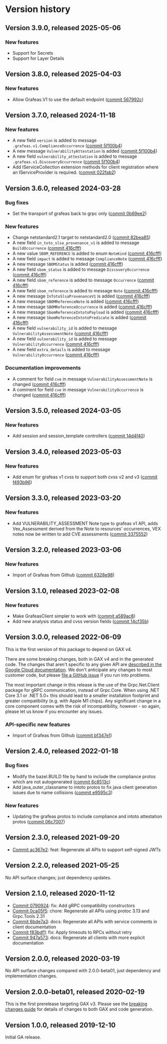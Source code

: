 # Version history

## Version 3.9.0, released 2025-05-06

### New features

- Support for Secrets
- Support for Layer Details

## Version 3.8.0, released 2025-04-03

### New features

- Allow Grafeas.V1 to use the default endpoint ([commit 567992c](https://github.com/googleapis/google-cloud-dotnet/commit/567992c4ea6cfff48a5e6e52a3d52bcec5383cd8))

## Version 3.7.0, released 2024-11-18

### New features

- A new field `version` is added to message `.grafeas.v1.ComplianceOccurrence` ([commit 5f100b4](https://github.com/googleapis/google-cloud-dotnet/commit/5f100b4861e5416ad1ef3a4b3d1644659a2fe6fc))
- A new message `VulnerabilityAttestation` is added ([commit 5f100b4](https://github.com/googleapis/google-cloud-dotnet/commit/5f100b4861e5416ad1ef3a4b3d1644659a2fe6fc))
- A new field `vulnerability_attestation` is added to message `.grafeas.v1.DiscoveryOccurrence` ([commit 5f100b4](https://github.com/googleapis/google-cloud-dotnet/commit/5f100b4861e5416ad1ef3a4b3d1644659a2fe6fc))
- Add IServiceCollection extension methods for client registration where an IServiceProvider is required. ([commit 022fab2](https://github.com/googleapis/google-cloud-dotnet/commit/022fab203f28fb9c608972af7f8b83f571ae5694))

## Version 3.6.0, released 2024-03-28

### Bug fixes

- Set the transport of grafeas back to grpc only ([commit 0b69ee2](https://github.com/googleapis/google-cloud-dotnet/commit/0b69ee2a9f0345cc4c145c9ac1b9fc6833412ff8))

### New features

- Change netstandard2.1 target to netstandard2.0 ([commit 82bea85](https://github.com/googleapis/google-cloud-dotnet/commit/82bea850661975b9750ac30753528cc9d2e05240))
- A new field `in_toto_slsa_provenance_v1` is added to message `BuildOccurrence` ([commit 416cfff](https://github.com/googleapis/google-cloud-dotnet/commit/416cfff3c6855582927a35e271a6f596227af264))
- A new value `SBOM_REFERENCE` is added to enum `NoteKind` ([commit 416cfff](https://github.com/googleapis/google-cloud-dotnet/commit/416cfff3c6855582927a35e271a6f596227af264))
- A new field `impact` is added to message `ComplianceNote` ([commit 416cfff](https://github.com/googleapis/google-cloud-dotnet/commit/416cfff3c6855582927a35e271a6f596227af264))
- A new message `SBOMStatus` is added ([commit 416cfff](https://github.com/googleapis/google-cloud-dotnet/commit/416cfff3c6855582927a35e271a6f596227af264))
- A new field `sbom_status` is added to message `DiscoveryOccurrence` ([commit 416cfff](https://github.com/googleapis/google-cloud-dotnet/commit/416cfff3c6855582927a35e271a6f596227af264))
- A new field `sbom_reference` is added to message `Occurrence` ([commit 416cfff](https://github.com/googleapis/google-cloud-dotnet/commit/416cfff3c6855582927a35e271a6f596227af264))
- A new field `sbom_reference` is added to message `Note` ([commit 416cfff](https://github.com/googleapis/google-cloud-dotnet/commit/416cfff3c6855582927a35e271a6f596227af264))
- A new message `InTotoSlsaProvenanceV1` is added ([commit 416cfff](https://github.com/googleapis/google-cloud-dotnet/commit/416cfff3c6855582927a35e271a6f596227af264))
- A new message `SBOMReferenceNote` is added ([commit 416cfff](https://github.com/googleapis/google-cloud-dotnet/commit/416cfff3c6855582927a35e271a6f596227af264))
- A new message `SBOMReferenceOccurrence` is added ([commit 416cfff](https://github.com/googleapis/google-cloud-dotnet/commit/416cfff3c6855582927a35e271a6f596227af264))
- A new message `SbomReferenceIntotoPayload` is added ([commit 416cfff](https://github.com/googleapis/google-cloud-dotnet/commit/416cfff3c6855582927a35e271a6f596227af264))
- A new message `SbomReferenceIntotoPredicate` is added ([commit 416cfff](https://github.com/googleapis/google-cloud-dotnet/commit/416cfff3c6855582927a35e271a6f596227af264))
- A new field `vulnerability_id` is added to message `VulnerabilityAssessmentNote` ([commit 416cfff](https://github.com/googleapis/google-cloud-dotnet/commit/416cfff3c6855582927a35e271a6f596227af264))
- A new field `vulnerability_id` is added to message `VulnerabilityOccurrence` ([commit 416cfff](https://github.com/googleapis/google-cloud-dotnet/commit/416cfff3c6855582927a35e271a6f596227af264))
- A new field `extra_details` is added to message `VulnerabilityOccurrence` ([commit 416cfff](https://github.com/googleapis/google-cloud-dotnet/commit/416cfff3c6855582927a35e271a6f596227af264))

### Documentation improvements

- A comment for field `cve` in message `VulnerabilityAssessmentNote` is changed ([commit 416cfff](https://github.com/googleapis/google-cloud-dotnet/commit/416cfff3c6855582927a35e271a6f596227af264))
- A comment for field `cve` in message `VulnerabilityOccurrence` is changed ([commit 416cfff](https://github.com/googleapis/google-cloud-dotnet/commit/416cfff3c6855582927a35e271a6f596227af264))

## Version 3.5.0, released 2024-03-05

### New features

- Add session and session_template controllers ([commit 14d4f40](https://github.com/googleapis/google-cloud-dotnet/commit/14d4f40e57218134116f6d580ca726832d07d244))

## Version 3.4.0, released 2023-05-03

### New features

- Add enum for grafeas v1 cvss to support both cvss v2 and v3 ([commit f493b96](https://github.com/googleapis/google-cloud-dotnet/commit/f493b96c8830c997d454e17e8e65ce305dd515e1))

## Version 3.3.0, released 2023-03-20

### New features

- Add VULNERABILITY_ASSESSMENT Note type to grafeas v1 API, adds Vex_Assessment derived from the Note to resources' occurrences, VEX notes now be written to add CVE assessments ([commit 3375552](https://github.com/googleapis/google-cloud-dotnet/commit/33755527a7fcb5c553cc48344ca6459a1063ee44))

## Version 3.2.0, released 2023-03-06

### New features

- Import of Grafeas from Github ([commit 6328e98](https://github.com/googleapis/google-cloud-dotnet/commit/6328e98c5a5d1e03527ee6ee0ae6afbab64a5a78))

## Version 3.1.0, released 2023-02-08

### New features

- Make GrafeasClient simpler to work with ([commit a589ac8](https://github.com/googleapis/google-cloud-dotnet/commit/a589ac8d745c6c487ff2667382b4c222caf95ff3))
- Add new analysis status and cvss version fields ([commit 14cf35b](https://github.com/googleapis/google-cloud-dotnet/commit/14cf35be7b9a64817cd00b20ae05a28d8931d5b5))

## Version 3.0.0, released 2022-06-09

This is the first version of this package to depend on GAX v4.

There are some breaking changes, both in GAX v4 and in the generated
code. The changes that aren't specific to any given API are [described in the Google Cloud
documentation](https://cloud.google.com/dotnet/docs/reference/help/breaking-gax4).
We don't anticipate any changes to most customer code, but please [file a
GitHub issue](https://github.com/googleapis/google-cloud-dotnet/issues/new/choose)
if you run into problems.

The most important change in this release is the use of the Grpc.Net.Client package
for gRPC communication, instead of Grpc.Core. When using .NET Core 3.1 or .NET 5.0+
this should lead to a smaller installation footprint and greater compatibility (e.g.
with Apple M1 chips). Any significant change in a core component comes with the risk
of incompatibility, however - so again, please let us know if you encounter any
issues.

### API-specific new features

- Import of Grafeas from Github ([commit bf347e1](https://github.com/googleapis/google-cloud-dotnet/commit/bf347e17e50e2859e1a13191d36c0a82b27646dd))

## Version 2.4.0, released 2022-01-18

### Bug fixes

- Modify the bazel.BUILD file by hand to include the compliance protos which are not autogenerated ([commit 6c8513c](https://github.com/googleapis/google-cloud-dotnet/commit/6c8513c5639132d33b069c2caf518b919e0c3910))
- Add java_outer_classname to intoto protos to fix java client generation issues due to name collisions ([commit e9595c3](https://github.com/googleapis/google-cloud-dotnet/commit/e9595c3bdded54678ba060df7621f25fd45e8aa2))

### New features

- Updating the grafeas protos to include compliance and intoto attestation protos ([commit 06c7007](https://github.com/googleapis/google-cloud-dotnet/commit/06c70073f89ce96f891debb645d7cd56fcce75be))

## Version 2.3.0, released 2021-09-20

- [Commit ac367e2](https://github.com/googleapis/google-cloud-dotnet/commit/ac367e2): feat: Regenerate all APIs to support self-signed JWTs

## Version 2.2.0, released 2021-05-25

No API surface changes; just dependency updates.

## Version 2.1.0, released 2020-11-12

- [Commit 0790924](https://github.com/googleapis/google-cloud-dotnet/commit/0790924): fix: Add gRPC compatibility constructors
- [Commit 0ca05f5](https://github.com/googleapis/google-cloud-dotnet/commit/0ca05f5): chore: Regenerate all APIs using protoc 3.13 and Grpc.Tools 2.31
- [Commit 6bde7a3](https://github.com/googleapis/google-cloud-dotnet/commit/6bde7a3): docs: Regenerate all APIs with service comments in client documentation
- [Commit f83bdf1](https://github.com/googleapis/google-cloud-dotnet/commit/f83bdf1): fix: Apply timeouts to RPCs without retry
- [Commit 947a573](https://github.com/googleapis/google-cloud-dotnet/commit/947a573): docs: Regenerate all clients with more explicit documentation

## Version 2.0.0, released 2020-03-19

No API surface changes compared with 2.0.0-beta01, just dependency
and implementation changes.

## Version 2.0.0-beta01, released 2020-02-19

This is the first prerelease targeting GAX v3. Please see the [breaking changes
guide](https://cloud.google.com/dotnet/docs/reference/help/breaking-gax2)
for details of changes to both GAX and code generation.

## Version 1.0.0, released 2019-12-10

Initial GA release.
